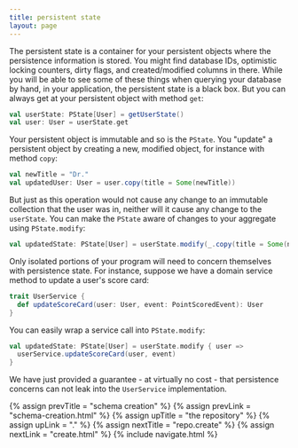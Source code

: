 ```yaml
---
title: persistent state
layout: page
---
```


The persistent state is a container for your persistent objects where
the persistence information is stored. You might find database IDs,
optimistic locking counters, dirty flags, and created/modified columns
in there. While you will be able to see some of these things when
querying your database by hand, in your application, the persistent
state is a black box. But you can always get at your persistent object
with method `get`:

```scala
val userState: PState[User] = getUserState()
val user: User = userState.get
```

Your persistent object is immutable and so is the `PState`. You
"update" a persistent object by creating a new, modified object, for
instance with method `copy`:

```scala
val newTitle = "Dr."
val updatedUser: User = user.copy(title = Some(newTitle))
```

But just as this operation would not cause any change to an immutable
collection that the user was in, neither will it cause any change to
the `userState`. You can make the `PState` aware of changes to your
aggregate using `PState.modify`:

```scala
val updatedState: PState[User] = userState.modify(_.copy(title = Some(newTitle)))
```

Only isolated portions of your program will need to concern themselves
with persistence state. For instance, suppose we have a domain service
method to update a user's score card:

```scala
trait UserService {
  def updateScoreCard(user: User, event: PointScoredEvent): User
}
```

You can easily wrap a service call into `PState.modify`:

```scala
val updatedState: PState[User] = userState.modify { user =>
  userService.updateScoreCard(user, event)
}
```

We have just provided a guarantee - at virtually no cost - that
persistence concerns can not leak into the `UserService`
implementation.

{% assign prevTitle = "schema creation" %}
{% assign prevLink  = "schema-creation.html" %}
{% assign upTitle   = "the repository" %}
{% assign upLink    = "." %}
{% assign nextTitle = "repo.create" %}
{% assign nextLink  = "create.html" %}
{% include navigate.html %}
